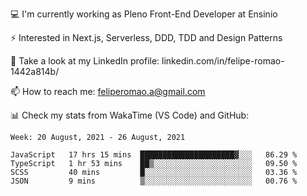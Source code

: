 💻 I'm currently working as Pleno Front-End Developer at Ensinio

⚡ Interested in Next.js, Serverless, DDD, TDD and Design Patterns

👥 Take a look at my LinkedIn profile: linkedin.com/in/felipe-romao-1442a814b/

📫 How to reach me: feliperomao.a@gmail.com

📊 Check my stats from WakaTime (VS Code) and GitHub:

<!--START_SECTION:waka-->
```text
Week: 20 August, 2021 - 26 August, 2021

JavaScript   17 hrs 15 mins  █████████████████████▓░░░   86.29 % 
TypeScript   1 hr 53 mins    ██▒░░░░░░░░░░░░░░░░░░░░░░   09.50 % 
SCSS         40 mins         █░░░░░░░░░░░░░░░░░░░░░░░░   03.36 % 
JSON         9 mins          ▒░░░░░░░░░░░░░░░░░░░░░░░░   00.76 % 
```
<!--END_SECTION:waka-->
